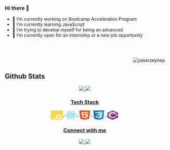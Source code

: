 ### Hi there 👋

<!--
**yasarzeynep/yasarzeynep** is a ✨ _special_ ✨ repository because its `README.md` (this file) appears on your GitHub profile.

Here are some ideas to get you started:-->

- 🔭 I’m currently working on Bootcamp Acceleration Program
- 🌱 I’m currently learning JavaScript
- 🚀 I’m trying to develop myself for being an advanced
- 🔎 I’m currently open for an internship or a new job opportunity 

<p></p>
<br></br>
<p align="right"> <img src="https://komarev.com/ghpvc/?username=yasarzeynep&label=Profile%20views&color=0e75b6&style=flat" alt="yasarzeynep" /> </p>

## Github Stats
<div align="center">
  <a href="https://github.com/yasarzeynep">
  <img height="180em" src="https://github-readme-stats.vercel.app/api?username=yasarzeynep&show_icons=true&theme=dracula&include_all_commits=true&count_private=true"/>
  <img height="180em" src="https://github-readme-stats.vercel.app/api/top-langs/?username=yasarzeynep&layout=compact&langs_count=7&theme=dracula"/>
    
### Tech Stack
  <div>
 <img align="center" alt="yasarzeynep-Js" height="30" width="40" src="https://raw.githubusercontent.com/devicons/devicon/master/icons/javascript/javascript-plain.svg">
  <img align="center" alt="yasarzeynep-React" height="30" width="40" src="https://raw.githubusercontent.com/devicons/devicon/master/icons/react/react-original.svg">
  <img align="center" alt="yasarzeynep-HTML" height="30" width="40" src="https://raw.githubusercontent.com/devicons/devicon/master/icons/html5/html5-original.svg">
  <img align="center" alt="yasarzeynep-CSS" height="30" width="40" src="https://raw.githubusercontent.com/devicons/devicon/master/icons/css3/css3-original.svg">
  <img align="center" alt="yasarzeynep-Csharp" height="30" width="40" src="https://raw.githubusercontent.com/devicons/devicon/master/icons/csharp/csharp-original.svg">
 
</div>

### Connect with me
  <div>
 <a href = "mailto:zynpsema@gmail.com"><img src="https://img.shields.io/badge/-Gmail-%23333?style=for-the-badge&logo=gmail&logoColor=white" target="_blank">
  <a href="https://www.linkedin.com/in/zeynep-yasar/" target="_blank"><img src="https://img.shields.io/badge/-LinkedIn-%230077B5?style=for-the-badge&logo=linkedin&logoColor=white" target="_blank"></a>
    </div>
